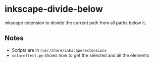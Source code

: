 # inkscape-divide-below


inkscape extension to devide the current path from all paths below it.

## Notes

- Scripts are in `/usr/share/inkscape/extensions`
- `coloreffect.py` shows how to get the selected and all the elements
